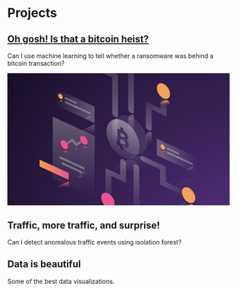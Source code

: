 # Projects
   
## [Oh gosh! Is that a bitcoin heist?](/project/bitcoin-heist)
Can I use machine learning to tell whether a ransomware was behind a bitcoin transaction?   

<img src="/images/bitcoin/cover.jpg?raw=true" alt="Bitcoin Heist Cover Photo"  class=”center”/>

## Traffic, more traffic, and surprise! 
Can I detect anomalous traffic events using isolation forest? 

## Data is beautiful
Some of the best data visualizations.
